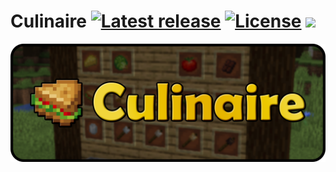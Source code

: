 # Culinaire [![Latest release](https://img.shields.io/github/release/DawnTeamMC/Culinaire.svg)](https://github.com/DawnTeamMC/Culinaire/releases/latest) [![License](https://img.shields.io/github/license/DawnTeamMC/Culinaire.svg)](https://github.com/DawnTeamMC/Culinaire/blob/master/LICENSE) [![](http://cf.way2muchnoise.eu/full_culinaire_downloads.svg)](https://www.curseforge.com/minecraft/mc-mods/culinaire)

[![Culinaire](https://raw.githubusercontent.com/DawnTeamMC/DawnTeamMC/master/culinaire/header.png)](https://github.com/DawnTeamMC/Culinaire/wiki)
